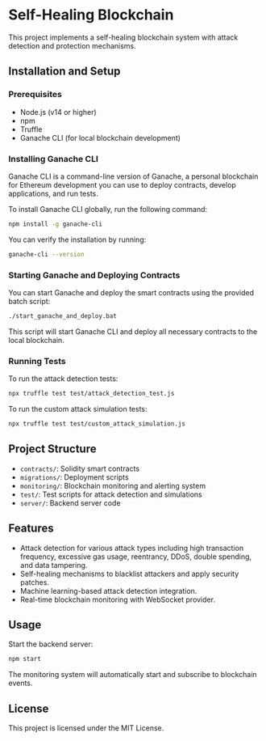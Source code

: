 # Self-Healing Blockchain

This project implements a self-healing blockchain system with attack detection and protection mechanisms.

## Installation and Setup

### Prerequisites

- Node.js (v14 or higher)
- npm
- Truffle
- Ganache CLI (for local blockchain development)

### Installing Ganache CLI

Ganache CLI is a command-line version of Ganache, a personal blockchain for Ethereum development you can use to deploy contracts, develop applications, and run tests.

To install Ganache CLI globally, run the following command:

```bash
npm install -g ganache-cli
```

You can verify the installation by running:

```bash
ganache-cli --version
```

### Starting Ganache and Deploying Contracts

You can start Ganache and deploy the smart contracts using the provided batch script:

```bash
./start_ganache_and_deploy.bat
```

This script will start Ganache CLI and deploy all necessary contracts to the local blockchain.

### Running Tests

To run the attack detection tests:

```bash
npx truffle test test/attack_detection_test.js
```

To run the custom attack simulation tests:

```bash
npx truffle test test/custom_attack_simulation.js
```

## Project Structure

- `contracts/`: Solidity smart contracts
- `migrations/`: Deployment scripts
- `monitoring/`: Blockchain monitoring and alerting system
- `test/`: Test scripts for attack detection and simulations
- `server/`: Backend server code

## Features

- Attack detection for various attack types including high transaction frequency, excessive gas usage, reentrancy, DDoS, double spending, and data tampering.
- Self-healing mechanisms to blacklist attackers and apply security patches.
- Machine learning-based attack detection integration.
- Real-time blockchain monitoring with WebSocket provider.

## Usage

Start the backend server:

```bash
npm start
```

The monitoring system will automatically start and subscribe to blockchain events.

## License

This project is licensed under the MIT License.
